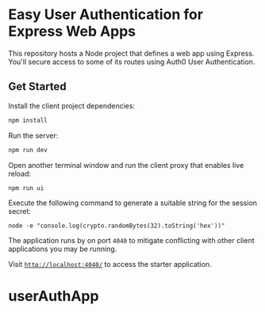 # Easy User Authentication for Express Web Apps

This repository hosts a Node project that defines a web app using Express. You'll secure access to some of its routes using Auth0 User Authentication.

## Get Started

Install the client project dependencies:

```bash
npm install
```

Run the server:

```bash
npm run dev
```

Open another terminal window and run the client proxy that enables live reload:

```
npm run ui
```

Execute the following command to generate a suitable string for the session secret:

```
node -e "console.log(crypto.randomBytes(32).toString('hex'))"
```

The application runs by on port `4040` to mitigate conflicting with other client applications you may be running.

Visit [`http://localhost:4040/`](http://localhost:4040/) to access the starter application.
# userAuthApp
